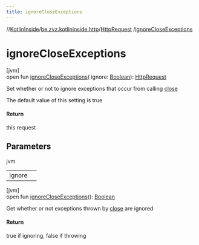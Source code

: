 ```yaml
---
title: ignoreCloseExceptions
---
```

//[KotlinInside](../../../index.html)/[be.zvz.kotlininside.http](../index.html)/[HttpRequest](index.html)
/[ignoreCloseExceptions](ignore-close-exceptions.html)

# ignoreCloseExceptions

[jvm]\
open fun [ignoreCloseExceptions](ignore-close-exceptions.html)(
ignore: [Boolean](https://kotlinlang.org/api/latest/jvm/stdlib/kotlin/-boolean/index.html)): [HttpRequest](index.html)

Set whether or not to ignore exceptions that occur from
calling [close](https://docs.oracle.com/javase/7/docs/api/java/io/Closeable.html#close())

The default value of this setting is true

#### Return

this request

## Parameters

jvm

| | |
|---|---|
| ignore |  |

[jvm]\
open
fun [ignoreCloseExceptions](ignore-close-exceptions.html)(): [Boolean](https://kotlinlang.org/api/latest/jvm/stdlib/kotlin/-boolean/index.html)

Get whether or not exceptions thrown
by [close](https://docs.oracle.com/javase/7/docs/api/java/io/Closeable.html#close()) are ignored

#### Return

true if ignoring, false if throwing




